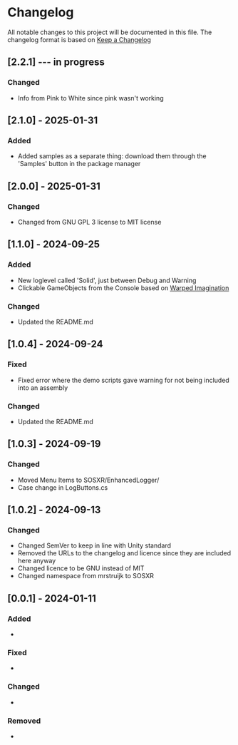 # Changelog

All notable changes to this project will be documented in this file.
The changelog format is based on [Keep a Changelog](https://keepachangelog.com/en/1.0.0/)

## [2.2.1] --- in progress
### Changed
- Info from Pink to White since pink wasn't working


## [2.1.0] - 2025-01-31
### Added
- Added samples as a separate thing: download them through the 'Samples' button in the package manager


## [2.0.0] - 2025-01-31
### Changed
- Changed from GNU GPL 3 license to MIT license


## [1.1.0] - 2024-09-25
### Added
- New loglevel called 'Solid', just between Debug and Warning
- Clickable GameObjects from the Console based on [Warped Imagination](https://youtu.be/wykshtqwZSA?si=jMmUvg-NVEAgZzhY)

### Changed
- Updated the README.md


## [1.0.4] - 2024-09-24

### Fixed

- Fixed error where the demo scripts gave warning for not being included into an assembly

### Changed

- Updated the README.md


## [1.0.3] - 2024-09-19

### Changed

- Moved Menu Items to SOSXR/EnhancedLogger/
- Case change in LogButtons.cs



## [1.0.2] - 2024-09-13

### Changed

- Changed SemVer to keep in line with Unity standard
- Removed the URLs to the changelog and licence since they are included here anyway
- Changed licence to be GNU instead of MIT
- Changed namespace from mrstruijk to SOSXR


 

## [0.0.1] - 2024-01-11

### Added

- 

### Fixed

- 

### Changed

- 

### Removed

- 